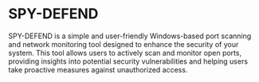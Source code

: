 # SPY-DEFEND
SPY-DEFEND is a simple and user-friendly Windows-based port scanning and network monitoring tool designed to enhance the security of your system. This tool allows users to actively scan and monitor open ports, providing insights into potential security vulnerabilities and helping users take proactive measures against unauthorized access.
